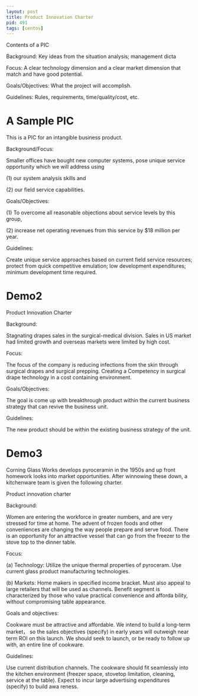```yaml
---
layout: post
title: Product Innovation Charter
pid: 491
tags: [centos]
---
```


Contents of a PIC

Background: Key ideas from the situation analysis; management dicta

Focus: A clear technology dimension and a clear market dimension that match and have good potential.

Goals/Objectives: What the project will accomplish.

Guidelines: Rules, requirements, time/quality/cost, etc.

# A Sample PIC

This is a PIC for an intangible business product.

Background/Focus: 

Smaller offices have bought new computer systems, pose unique service opportunity which we will address using 

(1) our system analysis skills and 

(2) our field service capabilities.

Goals/Objectives: 

(1) To overcome all reasonable objections about service levels by this group, 

(2) increase net operating revenues from this service by $18 million per year.

Guidelines: 

Create unique service approaches based on current field service resources; protect from quick competitive emulation; low development expenditures; minimum development time required.

# Demo2

Product Innovation Charter

Background:

Stagnating drapes sales in the surgical-medical division. Sales in US market had limited growth and overseas markets were limited by high cost.

Focus:

The focus of the company is reducing infections from the skin through surgical drapes and surgical prepping. Creating a Competency in surgical drape technology in a cost containing environment.

Goals/Objectives:

The goal is come up with breakthrough product within the current business strategy that can revive the business unit.

Guidelines:

The new product should be within the existing business strategy of the unit.


# Demo3

Corning Glass Works develops pyroceramin in the 1950s and up front homework looks into market opportunities. After winnowing these down, a kitchenware team is given the following charter.

Product innovation charter

Background:

Women are entering the workforce in greater numbers, and are very stressed for time at home. The advent of frozen foods and other conveniences are changing the way people prepare and serve food. There is an opportunity for an attractive vessel that can go from the freezer to the stove top to the dinner table.

Focus:

(a) Technology: Utilize the unique thermal properties of pyroceram. Use current glass product manufacturing technologies.

(b) Markets: Home makers in specified income bracket. Must also appeal to large retailers that will be used as channels. Benefit segment is characterized by those who value practical convenience and afforda bility, without compromising table appearance.

Goals and objectives:

Cookware must be attractive and affordable. We intend to build a long-term market， so the sales objectives (specify) in early years will outweigh near term ROI on this launch. We should seek to launch, or be ready to follow up with, an entire line of cookware.

Guidelines:

Use current distribution channels. The cookware should fit seamlessly into the kitchen environment (freezer space, stovetop limitation, cleaning, service at the table). Expect to incur large advertising expenditures (specify) to build awa reness.
